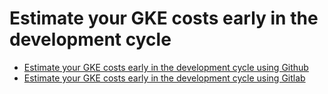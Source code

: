 # Estimate your GKE costs early in the development cycle

- [Estimate your GKE costs early in the development cycle using Github](https://cloud.google.com/architecture/gke-github-shift-left-cost)
- [Estimate your GKE costs early in the development cycle using Gitlab](https://cloud.google.com/architecture/gke-gitlab-shift-left-cost)
